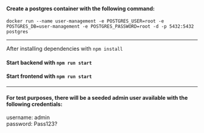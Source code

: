 <h4>Create a postgres container with the following command:</h4>
<code>docker run --name user-management -e POSTGRES_USER=root -e POSTGRES_DB=user-management -e POSTGRES_PASSWORD=root -d -p 5432:5432 postgres </code>
<hr>
<p>After installing dependencies with <code>npm install</code></p>
<h4>Start backend with <code>npm run start</code></h4>
<h4>Start frontend with <code>npm run start</code></h4>
<hr>
<h4>For test purposes, there will be a seeded admin user available with the following credentials:</h4>

<div>username: admin</div>
<div>password: Pass123?</div>
